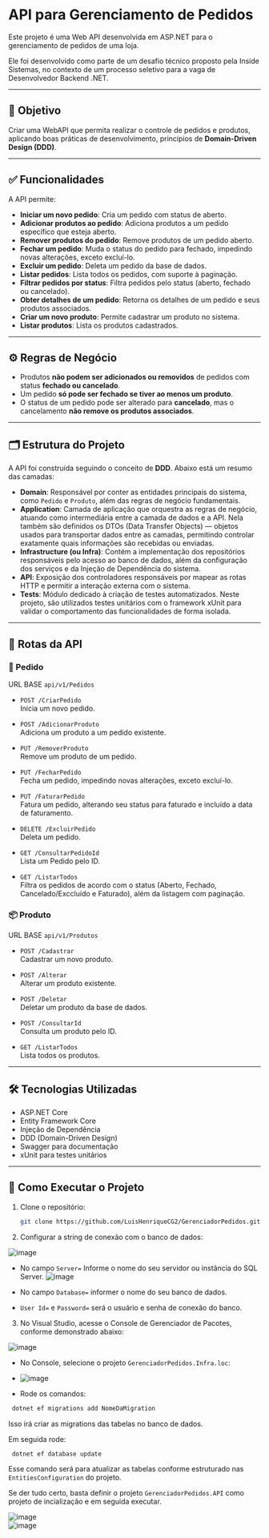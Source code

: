 # API para Gerenciamento de Pedidos

Este projeto é uma Web API desenvolvida em ASP.NET para o gerenciamento de pedidos de uma loja.  

Ele foi desenvolvido como parte de um desafio técnico proposto pela Inside Sistemas, no contexto de um processo seletivo para a vaga de Desenvolvedor Backend .NET.

---

## 🎯 Objetivo

Criar uma WebAPI que permita realizar o controle de pedidos e produtos, aplicando boas práticas de desenvolvimento, princípios de **Domain-Driven Design (DDD)**.

---

## ✅ Funcionalidades

A API permite:

- **Iniciar um novo pedido**: Cria um pedido com status de aberto.
- **Adicionar produtos ao pedido**: Adiciona produtos a um pedido específico que esteja aberto.
- **Remover produtos do pedido**: Remove produtos de um pedido aberto.
- **Fechar um pedido**: Muda o status do pedido para fechado, impedindo novas alterações, exceto excluí-lo.
- **Excluir um pedido**: Deleta um pedido da base de dados.
- **Listar pedidos**: Lista todos os pedidos, com suporte à paginação.
- **Filtrar pedidos por status**: Filtra pedidos pelo status (aberto, fechado ou cancelado).
- **Obter detalhes de um pedido**: Retorna os detalhes de um pedido e seus produtos associados.
- **Criar um novo produto**: Permite cadastrar um produto no sistema.
- **Listar produtos**: Lista os produtos cadastrados.

---

## ⚙️ Regras de Negócio

- Produtos **não podem ser adicionados ou removidos** de pedidos com status **fechado ou cancelado**.
- Um pedido **só pode ser fechado se tiver ao menos um produto**.
- O status de um pedido pode ser alterado para **cancelado**, mas o cancelamento **não remove os produtos associados**.

---

## 🗂️ Estrutura do Projeto

A API foi construída seguindo o conceito de **DDD**. Abaixo está um resumo das camadas:

- **Domain**: Responsável por conter as entidades principais do sistema, como `Pedido` e `Produto`, além das regras de negócio fundamentais.
- **Application**: Camada de aplicação que orquestra as regras de negócio, atuando como intermediária entre a camada de dados e a API. Nela também são definidos os DTOs (Data Transfer Objects) — objetos usados para transportar dados entre as camadas, permitindo controlar exatamente quais informações são recebidas ou enviadas.
- **Infrastructure (ou Infra)**: Contém a implementação dos repositórios responsáveis pelo acesso ao banco de dados, além da configuração dos serviços e da Injeção de Dependência do sistema.
- **API**: Exposição dos controladores responsáveis por mapear as rotas HTTP e permitir a interação externa com o sistema.
- **Tests**: Módulo dedicado à criação de testes automatizados. Neste projeto, são utilizados testes unitários com o framework xUnit para validar o comportamento das funcionalidades de forma isolada.

---

## 📌 Rotas da API

### 🛒 Pedido
URL BASE `api/v1/Pedidos`

- `POST /CriarPedido`  
  Inicia um novo pedido.

- `POST /AdicionarProduto`  
  Adiciona um produto a um pedido existente.

- `PUT /RemoverProduto`  
  Remove um produto de um pedido.

- `PUT /FecharPedido`  
  Fecha um pedido, impedindo novas alterações, exceto excluí-lo.

- `PUT /FaturarPedido`  
  Fatura um pedido, alterando seu status para faturado e incluído a data de faturamento.

- `DELETE /ExcluirPedido`  
  Deleta um pedido.

- `GET /ConsultarPedidoId`  
  Lista um Pedido pelo ID.

- `GET /ListarTodos`  
  Filtra os pedidos de acordo com o status (Aberto, Fechado, Cancelado/Exccluído e Faturado), além da listagem com paginação.


### 📦 Produto
URL BASE `api/v1/Produtos`

- `POST /Cadastrar`  
  Cadastrar um novo produto.
  
- `POST /Alterar`  
  Alterar um produto existente.

- `POST /Deletar`  
  Deletar um produto da base de dados.    

- `POST /ConsultarId`  
  Consulta um produto pelo ID.   

- `GET /ListarTodos`  
  Lista todos os produtos.


---

## 🛠️ Tecnologias Utilizadas

- ASP.NET Core
- Entity Framework Core
- Injeção de Dependência
- DDD (Domain-Driven Design)
- Swagger para documentação
- xUnit para testes unitários

---

## 🚀 Como Executar o Projeto

1. Clone o repositório:
   ```bash
   git clone https://github.com/LuisHenriqueCG2/GerenciadorPedidos.git

2. Configurar a string de conexão com o banco de dados:  

![image](https://github.com/user-attachments/assets/f349392b-521d-41cd-b221-42c253daf5a5)    

- No campo `Server=` Informe o nome do seu servidor ou instância do SQL Server.
  ![image](https://github.com/user-attachments/assets/09417aa4-2c24-4011-a8c2-da79a052a0ba)

- No campo `Database=` informer o nome do seu banco de dados.
- `User Id=` e `Password=` será o usuário e senha de conexão do banco.

3. No Visual Studio, acesse o Console de Gerenciador de Pacotes, conforme demonstrado abaixo:

![image](https://github.com/user-attachments/assets/b4a14e5c-95a1-45f0-afd6-d840c51ae81e)

- No Console, selecione o projeto `GerenciadorPedidos.Infra.loc`:
- ![image](https://github.com/user-attachments/assets/d355dcfe-c4c8-4acf-91fd-26b62a7f22ce)

- Rode os comandos:
 ```bash
  dotnet ef migrations add NomeDaMigration
```
Isso irá criar as migrations das tabelas no banco de dados.  

Em seguida rode:  
```bash
 dotnet ef database update
```

Esse comando será para atualizar as tabelas conforme estruturado nas `EntitiesConfiguration` do projeto.  

Se der tudo certo, basta definir o projeto `GerenciadorPedidos.API` como projeto de incialização e em seguida executar.  

![image](https://github.com/user-attachments/assets/ac31639c-d0c5-407a-a679-6536c6f72565)  
![image](https://github.com/user-attachments/assets/6203eafa-cb7d-43a6-8e3a-fa9cbd35a463)

